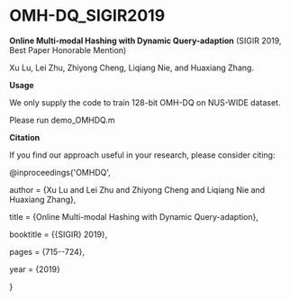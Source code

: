 # OMH-DQ_SIGIR2019
**Online Multi-modal Hashing with Dynamic Query-adaption** (SIGIR 2019, Best Paper Honorable Mention) 

Xu Lu, Lei Zhu, Zhiyong Cheng, Liqiang Nie, and Huaxiang Zhang.


**Usage**

We only supply the code to train 128-bit OMH-DQ on NUS-WIDE dataset.

Please run demo_OMHDQ.m

**Citation**

If you find our approach useful in your research, please consider citing:

@inproceedings{'OMHDQ',

author    = {Xu Lu and Lei Zhu and Zhiyong Cheng and Liqiang Nie and Huaxiang Zhang},
               
title     = {Online Multi-modal Hashing with Dynamic Query-adaption},
  
booktitle = {{SIGIR} 2019},
               
pages     = {715--724},
  
year      = {2019}
  
}
